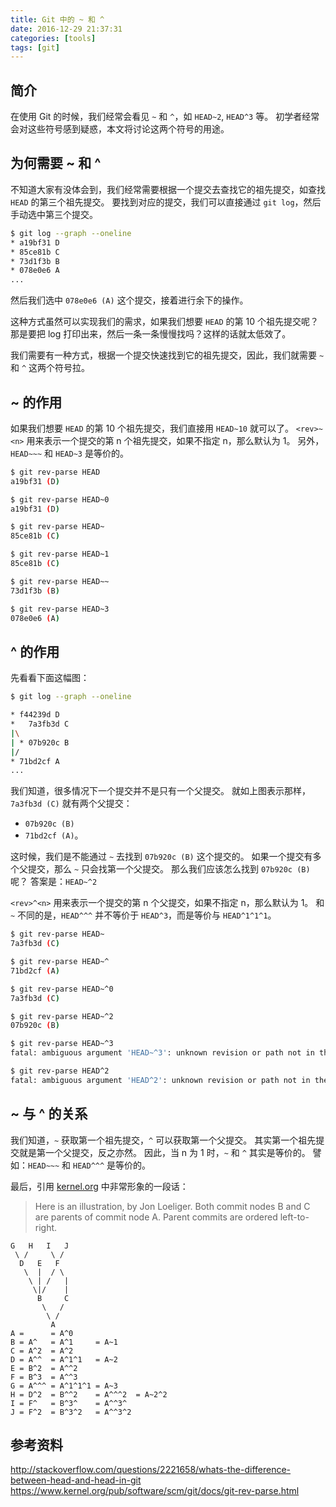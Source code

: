 ```yaml
---
title: Git 中的 ~ 和 ^
date: 2016-12-29 21:37:31
categories: [tools]
tags: [git]
---
```


## 简介
在使用 Git 的时候，我们经常会看见 `~` 和 `^`，如 `HEAD~2`, `HEAD^3` 等。
初学者经常会对这些符号感到疑惑，本文将讨论这两个符号的用途。

## 为何需要 ~ 和 ^
不知道大家有没体会到，我们经常需要根据一个提交去查找它的祖先提交，如查找 `HEAD` 的第三个祖先提交。
要找到对应的提交，我们可以直接通过 `git log`，然后手动选中第三个提交。

```bash
$ git log --graph --oneline
* a19bf31 D
* 85ce81b C
* 73d1f3b B
* 078e0e6 A
...
```

然后我们选中 `078e0e6 (A)` 这个提交，接着进行余下的操作。

这种方式虽然可以实现我们的需求，如果我们想要 `HEAD` 的第 10 个祖先提交呢？
那是要把 log 打印出来，然后一条一条慢慢找吗？这样的话就太低效了。

我们需要有一种方式，根据一个提交快速找到它的祖先提交，因此，我们就需要 `~` 和 `^` 这两个符号拉。


## ~ 的作用
如果我们想要 `HEAD` 的第 10 个祖先提交，我们直接用 `HEAD~10` 就可以了。
`<rev>~<n>` 用来表示一个提交的第 n 个祖先提交，如果不指定 n，那么默认为 1。
另外，`HEAD~~~` 和 `HEAD~3` 是等价的。

```bash
$ git rev-parse HEAD
a19bf31 (D)

$ git rev-parse HEAD~0
a19bf31 (D)

$ git rev-parse HEAD~
85ce81b (C)

$ git rev-parse HEAD~1
85ce81b (C)

$ git rev-parse HEAD~~
73d1f3b (B)

$ git rev-parse HEAD~3
078e0e6 (A)
```



## ^ 的作用
先看看下面这幅图：

```bash
$ git log --graph --oneline

* f44239d D
*   7a3fb3d C
|\
| * 07b920c B
|/
* 71bd2cf A
...
```

我们知道，很多情况下一个提交并不是只有一个父提交。
就如上图表示那样，`7a3fb3d (C)` 就有两个父提交：

- `07b920c (B)`
- `71bd2cf (A)`。

这时候，我们是不能通过 `~` 去找到 `07b920c (B)` 这个提交的。
如果一个提交有多个父提交，那么 `~` 只会找第一个父提交。
那么我们应该怎么找到 `07b920c (B)` 呢？
答案是：`HEAD~^2`

`<rev>^<n>` 用来表示一个提交的第 n 个父提交，如果不指定 n，那么默认为 1。
和 `~` 不同的是，`HEAD^^^` 并不等价于 `HEAD^3`，而是等价与 `HEAD^1^1^1`。

```bash
$ git rev-parse HEAD~
7a3fb3d (C)

$ git rev-parse HEAD~^
71bd2cf (A)

$ git rev-parse HEAD~^0
7a3fb3d (C)

$ git rev-parse HEAD~^2
07b920c (B)

$ git rev-parse HEAD~^3
fatal: ambiguous argument 'HEAD~^3': unknown revision or path not in the working tree.

$ git rev-parse HEAD^2
fatal: ambiguous argument 'HEAD^2': unknown revision or path not in the working tree.
```


## ~ 与 ^ 的关系
我们知道，`~` 获取第一个祖先提交，`^` 可以获取第一个父提交。
其实第一个祖先提交就是第一个父提交，反之亦然。
因此，当 n 为 1 时，`~` 和 `^` 其实是等价的。
譬如：`HEAD~~~` 和 `HEAD^^^` 是等价的。

最后，引用 [kernel.org](https://www.kernel.org/pub/software/scm/git/docs/git-rev-parse.html) 中非常形象的一段话：

>Here is an illustration, by Jon Loeliger. Both commit nodes B and C are parents of commit node A. Parent commits are ordered left-to-right.

```
G   H   I   J
 \ /     \ /
  D   E   F
   \  |  / \
    \ | /   |
     \|/    |
      B     C
       \   /
        \ /
         A
A =      = A^0
B = A^   = A^1     = A~1
C = A^2  = A^2
D = A^^  = A^1^1   = A~2
E = B^2  = A^^2
F = B^3  = A^^3
G = A^^^ = A^1^1^1 = A~3
H = D^2  = B^^2    = A^^^2  = A~2^2
I = F^   = B^3^    = A^^3^
J = F^2  = B^3^2   = A^^3^2
```

## 参考资料
http://stackoverflow.com/questions/2221658/whats-the-difference-between-head-and-head-in-git
https://www.kernel.org/pub/software/scm/git/docs/git-rev-parse.html
